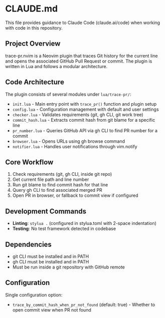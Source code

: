 # CLAUDE.md

This file provides guidance to Claude Code (claude.ai/code) when working with code in this repository.

## Project Overview

trace-pr.nvim is a Neovim plugin that traces Git history for the current line and opens the associated GitHub Pull Request or commit. The plugin is written in Lua and follows a modular architecture.

## Code Architecture

The plugin consists of several modules under `lua/trace-pr/`:

- `init.lua` - Main entry point with `trace_pr()` function and plugin setup
- `config.lua` - Configuration management with default and user settings
- `checker.lua` - Validates requirements (git, gh CLI, git work tree)
- `commit_hash.lua` - Extracts commit hash from git blame for a specific line
- `pr_number.lua` - Queries GitHub API via gh CLI to find PR number for a commit
- `browser.lua` - Opens URLs using gh browse command
- `notifier.lua` - Handles user notifications through vim.notify

## Core Workflow

1. Check requirements (git, gh CLI, inside git repo)
2. Get current file path and line number
3. Run git blame to find commit hash for that line
4. Query gh CLI to find associated merged PR
5. Open PR in browser, or fallback to commit view if configured

## Development Commands

- **Linting**: `stylua .` (configured in stylua.toml with 2-space indentation)
- **Testing**: No test framework detected in codebase

## Dependencies

- git CLI must be installed and in PATH
- gh CLI must be installed and in PATH
- Must be run inside a git repository with GitHub remote

## Configuration

Single configuration option:
- `trace_by_commit_hash_when_pr_not_found` (default: true) - Whether to open commit view when PR not found
